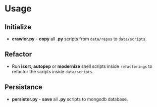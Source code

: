 # Usage

## Initialize

- **crawler.py** - **copy** all **.py** scripts from `data/repos` to `data/scripts`.

## Refactor

- Run **isort**, **autopep** or **modernize** shell scripts inside `refactorings` to refactor the scripts inside `data/scripts`.

## Persistance

- **persistor.py** - **save** all **.py** scripts to mongodb database.

